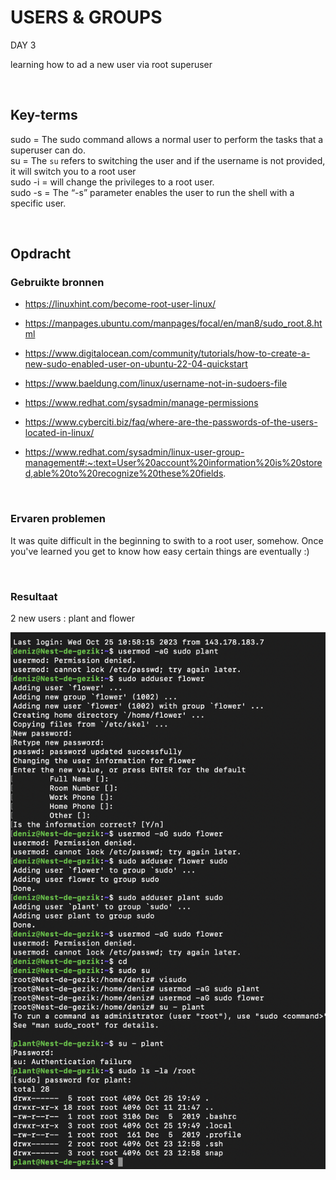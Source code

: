 # USERS & GROUPS

DAY 3

learning how to ad a new user via root superuser

<br>

## Key-terms
sudo = The sudo command allows a normal user to perform the tasks that a superuser can do. <br>
su = The `su` refers to switching the user and if the username is not provided, it will switch you to a root user <br>
sudo -i = will change the privileges to a root user. <br>
sudo -s = The “-s” parameter enables the user to run the shell with a specific user. 

<br>

## Opdracht
### Gebruikte bronnen
- https://linuxhint.com/become-root-user-linux/

- https://manpages.ubuntu.com/manpages/focal/en/man8/sudo_root.8.html

- https://www.digitalocean.com/community/tutorials/how-to-create-a-new-sudo-enabled-user-on-ubuntu-22-04-quickstart

- https://www.baeldung.com/linux/username-not-in-sudoers-file

- https://www.redhat.com/sysadmin/manage-permissions

- https://www.cyberciti.biz/faq/where-are-the-passwords-of-the-users-located-in-linux/

- https://www.redhat.com/sysadmin/linux-user-group-management#:~:text=User%20account%20information%20is%20stored,able%20to%20recognize%20these%20fields.

<br>

### Ervaren problemen
It was quite difficult in the beginning to swith to a root user, somehow. Once you've learned you get to know how easy certain things are eventually :)


<br>

### Resultaat

2 new users : plant and flower

![Alt text](<../00_includes/New User sudo Screenshot 2023-10-25 at 22.05.19.png>)
